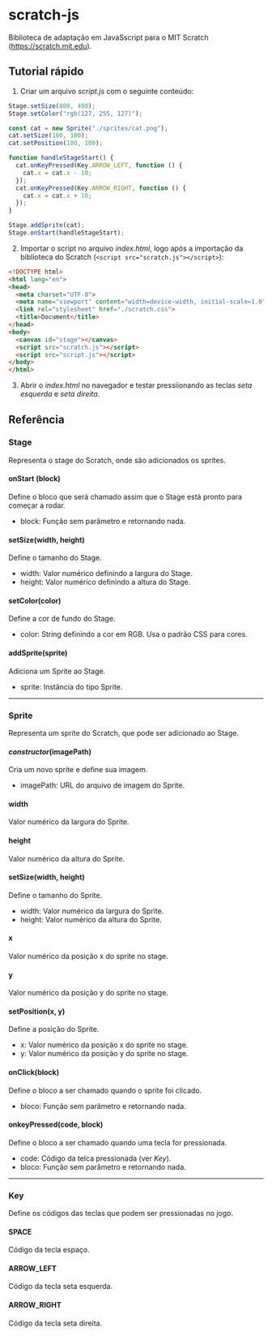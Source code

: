 # scratch-js
Biblioteca de adaptação em JavaSscript para o MIT Scratch (https://scratch.mit.edu).

## Tutorial rápido

1. Criar um arquivo *script.js* com o seguinte conteúdo:

```javascript
Stage.setSize(800, 400);
Stage.setColor("rgb(127, 255, 127)");

const cat = new Sprite("./sprites/cat.png");
cat.setSize(100, 100);
cat.setPosition(100, 100);

function handleStageStart() {
  cat.onKeyPressed(Key.ARROW_LEFT, function () {
    cat.x = cat.x - 10;
  });
  cat.onKeyPressed(Key.ARROW_RIGHT, function () {
    cat.x = cat.x + 10;
  });
}

Stage.addSprite(cat);
Stage.onStart(handleStageStart);
```

2. Importar o script no arquivo *index.html*, logo após a importação da biblioteca do Scratch (`<script src="scratch.js"></script>`):

```html
<!DOCTYPE html>
<html lang="en">
<head>
  <meta charset="UTF-8">
  <meta name="viewport" content="width=device-width, initial-scale=1.0">
  <link rel="stylesheet" href="./scratch.css">
  <title>Document</title>
</head>
<body>
  <canvas id="stage"></canvas>
  <script src="scratch.js"></script>
  <script src="script.js"></script>
</body>
</html>
```

3. Abrir o *index.html* no navegador e testar pressiionando as teclas *seta esquerda*  e *seta direita*.


## Referência


### Stage

Representa o stage do Scratch, onde são adicionados os sprites.

#### onStart (block)

Define o bloco que será chamado assim que o Stage está pronto para começar a rodar.

- block: Função sem parâmetro e retornando nada.

#### setSize(width, height)

Define o tamanho do Stage.

- width: Valor numérico definindo a largura do Stage.
- height: Valor numérico definindo a altura do Stage.

#### setColor(color)

Define a cor de fundo do Stage.

- color: String definindo a cor em RGB. Usa o padrão CSS para cores.

#### addSprite(sprite)

Adiciona um Sprite ao Stage.

- sprite: Instância do tipo Sprite.

---

### Sprite

Representa um sprite do Scratch, que pode ser adicionado ao Stage.


#### *constructor*(imagePath)

Cria um novo sprite e define sua imagem.

- imagePath: URL do arquivo de imagem do Sprite.

#### width

Valor numérico da largura do Sprite.

#### height

Valor numérico da altura do Sprite.

#### setSize(width, height)

Define o tamanho do Sprite.

- width: Valor numérico da largura do Sprite.
- height: Valor numérico da altura do Sprite.

#### x

Valor numérico da posição x do sprite no stage.

#### y

Valor numérico da posição y do sprite no stage.

#### setPosition(x, y)

Define a posição do Sprite.

- x: Valor numérico da posição x do sprite no stage.
- y: Valor numérico da posição y do sprite no stage.

#### onClick(block)

Define o bloco a ser chamado quando o sprite foi clicado.

- bloco: Função sem parâmetro e retornando nada.

#### onkeyPressed(code, block)

Define o bloco a ser chamado quando uma tecla for pressionada.

- code: Código da telca pressionada (ver *Key*).
- bloco: Função sem parâmetro e retornando nada.

---

### Key

Define os códigos das teclas que podem ser pressionadas no jogo.

#### SPACE

Código da tecla espaço.

#### ARROW_LEFT

Código da tecla seta esquerda.

#### ARROW_RIGHT

Código da tecla seta direita.